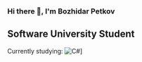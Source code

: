### Hi there 👋, I'm Bozhidar Petkov
## Software University Student
Currently studying:
![C#](https://www.google.com/url?sa=i&url=https%3A%2F%2Ficonduck.com%2Ficons%2F27153%2Fc-sharp-c&psig=AOvVaw2GX_P6BkuWWnpyFnP5iZd1&ust=1692011116039000&source=images&cd=vfe&opi=89978449&ved=0CBEQjRxqFwoTCOj_9N2-2YADFQAAAAAdAAAAABAF)]
